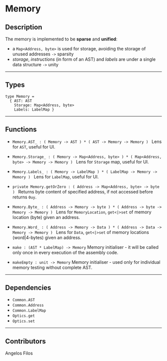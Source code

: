 # Memory

## Description
The memory is implemented to be __sparse__ and __unified__:
* a `Map<Address, byte>` is used for storage, avoiding the storage of unused addresses `->` sparsity
* _storage_, _instructions_ (in form of an AST) and _labels_ are under a single data structure `->` unity
---
## Types
  ```F#
  type Memory = 
    { AST: AST
      Storage: Map<Address, byte>
      Labels: LabelMap }
  ```
---
## Functions
* `Memory.AST_ : ( Memory -> AST ) * ( AST -> Memory -> Memory ) ` Lens for `AST`, useful for UI.
* `Memory.Storage_ : ( Memory -> Map<Address, byte> ) * ( Map<Address, byte> -> Memory -> Memory ) ` 
Lens for `Storage` map, useful for UI.
* `Memory.Labels_ : ( Memory -> LabelMap ) * ( LabelMap -> Memory -> Memory ) ` Lens for `LabelMap`, useful for UI.

* `private Memory.getOrZero : ( Address -> Map<Address, byte> -> byte ) ` 
Returns byte content of specified address, if not accessed before returns `0uy`.
* `Memory.Byte_ : ( Address -> Memory -> byte ) * ( Address -> byte -> Memory -> Memory ) ` 
Lens for `MemoryLocation`, `get<|>set` of memory location (byte) given an address.
* `Memory.Word_ : ( Address -> Memory -> Data ) * ( Address -> Data -> Memory -> Memory ) ` 
Lens for `Data`, `get<|>set` of memory locations (word|4-bytes) given an address.
* `make : (AST * LabelMap) -> Memory` Memory initialiser - it will be called only once in every execution of the assembly code.
* `makeEmpty : unit -> Memory` Memory initialiser - used only for individual memory testing without complete AST.
---
## Dependencies
* `Common.AST`
* `Common.Address`
* `Common.LabelMap`
* `Optics.get`
* `Optics.set`
---
## Contributors
Angelos Filos
